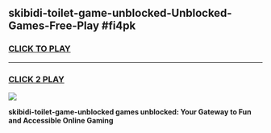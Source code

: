 
## skibidi-toilet-game-unblocked-Unblocked-Games-Free-Play #fi4pk
<h3>
<a href="https://us.freeplayer.one?title=skibidi-toilet-game-unblocked&ref=9M">CLICK TO PLAY</a></h3>
<hr>

<h3>
<a href="https://us.freeplayer.one?title=skibidi-toilet-game-unblocked&ref=9M">CLICK 2 PLAY</a>
  
</h3>

<a href="https://us.freeplayer.one?title=skibidi-toilet-game-unblocked&ref=9M"><img src="https://clearcache.store/games.png"></a>


**skibidi-toilet-game-unblocked games unblocked: Your Gateway to Fun and Accessible Online Gaming**
